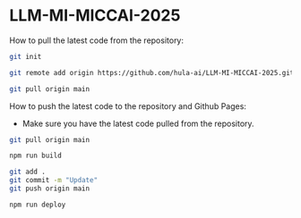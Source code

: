 # LLM-MI-MICCAI-2025

How to pull the latest code from the repository:

```bash
git init

git remote add origin https://github.com/hula-ai/LLM-MI-MICCAI-2025.git

git pull origin main
```

How to push the latest code to the repository and Github Pages:

- Make sure you have the latest code pulled from the repository.

```bash
git pull origin main
```

```bash
npm run build

git add .
git commit -m "Update"
git push origin main

npm run deploy
```

